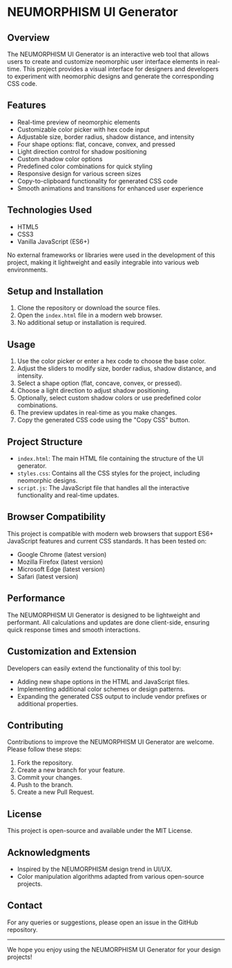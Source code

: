 # NEUMORPHISM UI Generator

## Overview
The NEUMORPHISM UI Generator is an interactive web tool that allows users to create and customize neomorphic user interface elements in real-time. This project provides a visual interface for designers and developers to experiment with neomorphic designs and generate the corresponding CSS code.

## Features
- Real-time preview of neomorphic elements
- Customizable color picker with hex code input
- Adjustable size, border radius, shadow distance, and intensity
- Four shape options: flat, concave, convex, and pressed
- Light direction control for shadow positioning
- Custom shadow color options
- Predefined color combinations for quick styling
- Responsive design for various screen sizes
- Copy-to-clipboard functionality for generated CSS code
- Smooth animations and transitions for enhanced user experience

## Technologies Used
- HTML5
- CSS3
- Vanilla JavaScript (ES6+)

No external frameworks or libraries were used in the development of this project, making it lightweight and easily integrable into various web environments.

## Setup and Installation
1. Clone the repository or download the source files.
2. Open the `index.html` file in a modern web browser.
3. No additional setup or installation is required.

## Usage
1. Use the color picker or enter a hex code to choose the base color.
2. Adjust the sliders to modify size, border radius, shadow distance, and intensity.
3. Select a shape option (flat, concave, convex, or pressed).
4. Choose a light direction to adjust shadow positioning.
5. Optionally, select custom shadow colors or use predefined color combinations.
6. The preview updates in real-time as you make changes.
7. Copy the generated CSS code using the "Copy CSS" button.

## Project Structure
- `index.html`: The main HTML file containing the structure of the UI generator.
- `styles.css`: Contains all the CSS styles for the project, including neomorphic designs.
- `script.js`: The JavaScript file that handles all the interactive functionality and real-time updates.

## Browser Compatibility
This project is compatible with modern web browsers that support ES6+ JavaScript features and current CSS standards. It has been tested on:
- Google Chrome (latest version)
- Mozilla Firefox (latest version)
- Microsoft Edge (latest version)
- Safari (latest version)

## Performance
The NEUMORPHISM UI Generator is designed to be lightweight and performant. All calculations and updates are done client-side, ensuring quick response times and smooth interactions.

## Customization and Extension
Developers can easily extend the functionality of this tool by:
- Adding new shape options in the HTML and JavaScript files.
- Implementing additional color schemes or design patterns.
- Expanding the generated CSS output to include vendor prefixes or additional properties.

## Contributing
Contributions to improve the NEUMORPHISM UI Generator are welcome. Please follow these steps:
1. Fork the repository.
2. Create a new branch for your feature.
3. Commit your changes.
4. Push to the branch.
5. Create a new Pull Request.

## License
This project is open-source and available under the MIT License.

## Acknowledgments
- Inspired by the NEUMORPHISM design trend in UI/UX.
- Color manipulation algorithms adapted from various open-source projects.

## Contact
For any queries or suggestions, please open an issue in the GitHub repository.

---

We hope you enjoy using the NEUMORPHISM UI Generator for your design projects!

